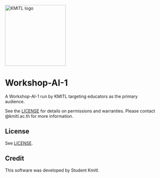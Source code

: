 <img alt="KMITL logo" src="https://imgur.com/KLCJxdU.png" width="200" />

# Workshop-AI-1

A Workshop-AI-1 run by KMITL targeting educators as the primary audience.

See the [LICENSE](LICENSE) for details on permissions and warranties. Please contact
@kmitl.ac.th for more information.


## License

See [LICENSE](LICENSE).

## Credit

This software was developed by Student Kmitl.
